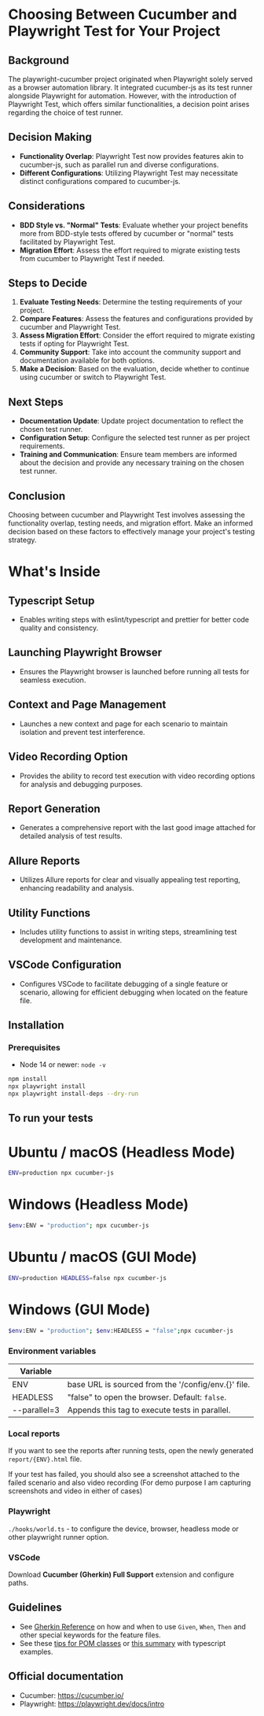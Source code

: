 # Choosing Between Cucumber and Playwright Test for Your Project

## Background
The playwright-cucumber project originated when Playwright solely served as a browser automation library. It integrated cucumber-js as its test runner alongside Playwright for automation. However, with the introduction of Playwright Test, which offers similar functionalities, a decision point arises regarding the choice of test runner.

## Decision Making
- **Functionality Overlap**: Playwright Test now provides features akin to cucumber-js, such as parallel run and diverse configurations.
- **Different Configurations**: Utilizing Playwright Test may necessitate distinct configurations compared to cucumber-js.

## Considerations
- **BDD Style vs. "Normal" Tests**: Evaluate whether your project benefits more from BDD-style tests offered by cucumber or "normal" tests facilitated by Playwright Test.
- **Migration Effort**: Assess the effort required to migrate existing tests from cucumber to Playwright Test if needed.

## Steps to Decide
1. **Evaluate Testing Needs**: Determine the testing requirements of your project.
2. **Compare Features**: Assess the features and configurations provided by cucumber and Playwright Test.
3. **Assess Migration Effort**: Consider the effort required to migrate existing tests if opting for Playwright Test.
4. **Community Support**: Take into account the community support and documentation available for both options.
5. **Make a Decision**: Based on the evaluation, decide whether to continue using cucumber or switch to Playwright Test.

## Next Steps
- **Documentation Update**: Update project documentation to reflect the chosen test runner.
- **Configuration Setup**: Configure the selected test runner as per project requirements.
- **Training and Communication**: Ensure team members are informed about the decision and provide any necessary training on the chosen test runner.

## Conclusion
Choosing between cucumber and Playwright Test involves assessing the functionality overlap, testing needs, and migration effort. Make an informed decision based on these factors to effectively manage your project's testing strategy.

# What's Inside

## Typescript Setup
- Enables writing steps with eslint/typescript and prettier for better code quality and consistency.

## Launching Playwright Browser
- Ensures the Playwright browser is launched before running all tests for seamless execution.

## Context and Page Management
- Launches a new context and page for each scenario to maintain isolation and prevent test interference.

## Video Recording Option
- Provides the ability to record test execution with video recording options for analysis and debugging purposes.

## Report Generation
- Generates a comprehensive report with the last good image attached for detailed analysis of test results.

## Allure Reports
- Utilizes Allure reports for clear and visually appealing test reporting, enhancing readability and analysis.

## Utility Functions
- Includes utility functions to assist in writing steps, streamlining test development and maintenance.

## VSCode Configuration
- Configures VSCode to facilitate debugging of a single feature or scenario, allowing for efficient debugging when located on the feature file.

## Installation

### Prerequisites

- Node 14 or newer: `node -v`

```bash
npm install
npx playwright install
npx playwright install-deps --dry-run
```

## To run your tests

# Ubuntu / macOS (Headless Mode)

```bash
ENV=production npx cucumber-js
```

# Windows (Headless Mode)

```bash
$env:ENV = "production"; npx cucumber-js
```

# Ubuntu / macOS (GUI Mode)

```bash
ENV=production HEADLESS=false npx cucumber-js
```

# Windows (GUI Mode)

```bash
$env:ENV = "production"; $env:HEADLESS = "false";npx cucumber-js
```

### Environment variables

| Variable     |                                                     |
| ------------ | --------------------------------------------------- |
| ENV          | base URL is sourced from the '/config/env.{}' file. |
| HEADLESS     | "false" to open the browser. Default: `false`.      |
| --parallel=3 | Appends this tag to execute tests in parallel.      |

### Local reports

If you want to see the reports after running tests, open the newly generated `report/{ENV}.html` file.

If your test has failed, you should also see a screenshot attached to the failed scenario and also video recording
(For demo purpose I am capturing screenshots and video in either of cases)

### Playwright

`./hooks/world.ts` - to configure the device, browser, headless mode or other playwright runner option.

### VSCode

Download **Cucumber (Gherkin) Full Support** extension and configure paths.

## Guidelines

- See [Gherkin Reference](https://cucumber.io/docs/gherkin/reference/) on
  how and when to use `Given`, `When`, `Then` and other special keywords for the feature files.
- See these [tips for POM classes](https://angiejones.tech/page-object-model/) or [this summary](pages/pom.md) with typescript examples.

## Official documentation

- Cucumber: https://cucumber.io/
- Playwright: https://playwright.dev/docs/intro
